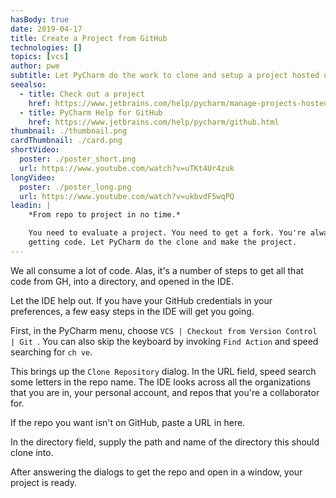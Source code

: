 ```yaml
---
hasBody: true
date: 2019-04-17
title: Create a Project from GitHub
technologies: []
topics: [vcs]
author: pwe
subtitle: Let PyCharm do the work to clone and setup a project hosted on GitHub.
seealso:
  - title: Check out a project
    href: https://www.jetbrains.com/help/pycharm/manage-projects-hosted-on-github.html#clone-from-GitHub
  - title: PyCharm Help for GitHub
    href: https://www.jetbrains.com/help/pycharm/github.html  
thumbnail: ./thumbnail.png
cardThumbnail: ./card.png
shortVideo:
  poster: ./poster_short.png
  url: https://www.youtube.com/watch?v=uTKt4Ur4zuk
longVideo:
  poster: ./poster_long.png
  url: https://www.youtube.com/watch?v=ukbvdF5wqPQ
leadin: |
    *From repo to project in no time.*    

    You need to evaluate a project. You need to get a fork. You're always  
    getting code. Let PyCharm do the clone and make the project.
---
```


We all consume a lot of code. Alas, it's a number of steps to get all that 
code from GH, into a directory, and opened in the IDE.

Let the IDE help out. If you have your GitHub credentials in your preferences, 
a few easy steps in the IDE will get you going.

First, in the PyCharm menu, choose `VCS | Checkout from Version Control | Git `. 
You can also skip the keyboard by invoking `Find Action` and speed searching for 
`ch ve`.

This brings up the `Clone Repository` dialog. In the URL field, speed search 
some letters in the repo name. The IDE looks across all the organizations that 
you are in, your personal account, and repos that you're a collaborator for.

If the repo you want isn't on GitHub, paste a URL in here.

In the directory field, supply the path and name of the directory this should 
clone into.

After answering the dialogs to get the repo and open in a window, your project 
is ready. 
